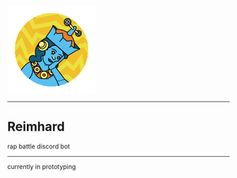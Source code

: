 ![Reimhard logo](img/reimhard_sm.png "Reimhard logo")
___

# Reimhard

rap battle discord bot

___

currently in prototyping
